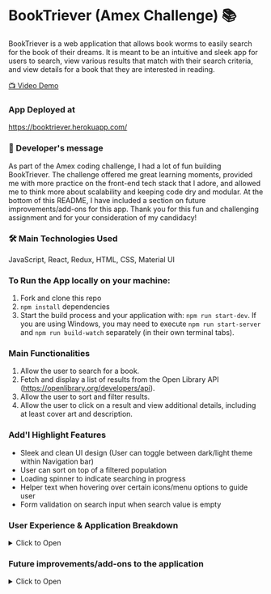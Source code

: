 # BookTriever (Amex Challenge) 📚

BookTriever is a web application that allows book worms to easily search for the book of their dreams.
It is meant to be an intuitive and sleek app for users to search, view various results that match with their search criteria, and view details for a book that they are interested in reading.

[📺 Video Demo](https://www.youtube.com/watch?v=tJEINa_r5NU)

### App Deployed at

https://booktriever.herokuapp.com/

### 📝 Developer's message

As part of the Amex coding challenge, I had a lot of fun building BookTriever. The challenge offered me great learning moments, provided me with more practice on the front-end tech stack that I adore, and allowed me to think more about scalability and keeping code dry and modular. At the bottom of this README, I have included a section on future improvements/add-ons for this app.
Thank you for this fun and challenging assignment and for your consideration of my candidacy!

### 🛠️ Main Technologies Used

JavaScript, React, Redux, HTML, CSS, Material UI

### To Run the App locally on your machine:

1.  Fork and clone this repo
2.  `npm install` dependencies
3.  Start the build process and your application with: `npm run start-dev`. If you are using Windows, you may need to execute `npm run start-server` and `npm run build-watch` separately (in their own terminal tabs).

### Main Functionalities

1.  Allow the user to search for a book.
2.  Fetch and display a list of results from the Open Library API (https://openlibrary.org/developers/api).
3.  Allow the user to sort and filter results.
4.  Allow the user to click on a result and view additional details, including at least cover art and description.

### Add'l Highlight Features

* Sleek and clean UI design (User can toggle between dark/light theme within Navigation bar)
* User can sort on top of a filtered population
* Loading spinner to indicate searching in progress
* Helper text when hovering over certain icons/menu options to guide user
* Form validation on search input when search value is empty

### User Experience & Application Breakdown

  <details><summary>Click to Open</summary>

**The application can be split into 4 views:**

1.  🏠 **Home View**: What the user sees when they first enter the site. The UI is sleek and simple with the app logo and search bar. CSS was mainly used to stylize this view. Once the user provides a search input, the input is formatted and a GET request is made to Open Library Search API using the formatted input. The response object is destructured and stored in the Redux store. If the user does not provide an input before submitting, an alert notfication will appear as part of form validation.

2.  📚 **Search Results View**: Upon submitting their search, the user will be navigated to this view showing a listing of books matching their search criteria. Here, they can also filter and sort (including sorting on a filtered population). When the user hovers over the sort and filter icons, there are instructions on what each menu does. The user can also use the Navigation Bar at the top to search for another book or click on a book result to view its details.
3.  📘 **Detail Book View**: The user can view details relating to the book including cover, description, editions, subjects, and main characters. All this information is based on availability within Open Library API. The user can also choose to search for another book in the Navigation bar at the top
4.  🔍 **Navigation bar with Search field**: The Navagation bar appears in both the Search Results and the Detail Book views. The user can choose to search for a book at any time during the browsing process. They can also click on the app logo to navigate to the home view. A cool feature implemented here is the switching to light/dark mode. A user can toggle the 'light' icon and the application will switch themes ( from light background to dark background).
    </details>

### Future improvements/add-ons to the application

<details><summary>Click to Open</summary>

* Implement user login functionality and database storage to enhance user experience where users can have more customization (i.e. user can save their favorite books, leave reviews, create notes)
* Implement TDD methodologies in workflow (i.e. Test front end with Enzyme)
* Include additional filtering and sorting options
* Refactor codebase to be more dry and modular. Think about different helper functions that can be used to acheive dissection/slicing/formatting of data to fit with this application
* Add an 'About me' page that details the features of the site
* Add additional features that enhance user experience and/or help with faster runtimes. Including but not limited to the following: lazy scroll/infinite scrolling/pagination, caching using localStorage to preserve state of app on page refresh, additional search options
  </details>
